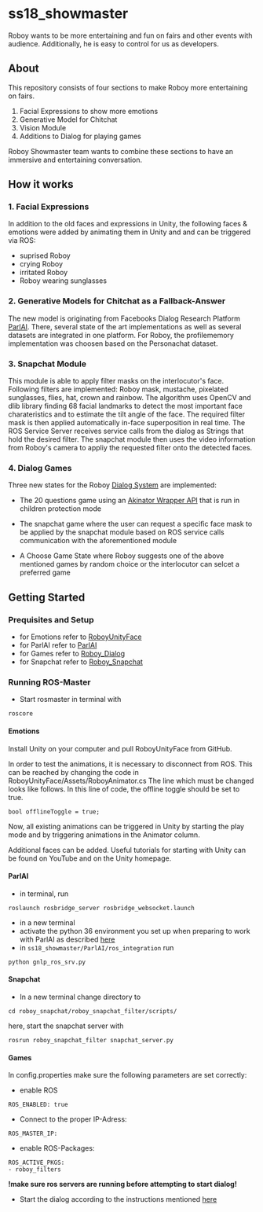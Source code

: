 # ss18_showmaster
Roboy wants to be more entertaining and fun on fairs and other events with audience. Additionally, he is easy to control for us as developers.


## About
This repository consists of four sections to make Roboy more entertaining on fairs.
1. Facial Expressions to show more emotions
2. Generative Model for Chitchat
3. Vision Module
4. Additions to Dialog for playing games

Roboy Showmaster team wants to combine these sections to have an immersive and entertaining conversation.


## How it works


### 1. Facial Expressions
In addition to the old faces and expressions in Unity, the following faces & emotions were added by animating them in Unity and and can be triggered via ROS:
 - suprised Roboy
 - crying Roboy
 - irritated Roboy
 - Roboy wearing sunglasses
 

### 2. Generative Models for Chitchat as a Fallback-Answer
The new model is originating from Facebooks Dialog Research Platform [ParlAI](https://github.com/facebookresearch/ParlAI/). There, several state of the art implementations as well as several datasets are integrated in one platform. For Roboy, the profilememory implementation was choosen based on the Personachat dataset. 

### 3. Snapchat Module
This module is able to apply filter masks on the interlocutor's face. Following filters are implemented: Roboy mask, mustache, pixelated sunglasses, flies, hat, crown and rainbow. The algorithm uses OpenCV and dlib library finding 68 facial landmarks to detect the most important face charateristics and to estimate the tilt angle of the face. The required filter mask is then applied automatically in-face superposition in real time.
The ROS Service Server receives service calls from the dialog as Strings that hold the desired filter. The snapchat module then uses the video information from Roboy's camera to appliy the requested filter onto the detected faces.

### 4. Dialog Games
Three new states for the Roboy [Dialog System](https://github.com/Roboy/roboy_dialog) are implemented: 

- The 20 questions game using an [Akinator Wrapper API](https://github.com/markozajc/Akiwrapper) that is run in children protection mode

- The snapchat game where the user can request a specific face mask to be applied by the snapchat module based on ROS service calls communication with the aforementioned module

- A Choose Game State where Roboy suggests one of the above mentioned games by random choice or the interlocutor can selcet a preferred game


## Getting Started

### Prequisites and Setup
- for Emotions refer to [RoboyUnityFace](https://github.com/Roboy/RoboyUnityFace)
- for ParlAI refer to [ParlAI](https://github.com/Roboy/ParlAI/)
- for Games refer to [Roboy_Dialog](https://github.com/Roboy/roboy_dialog)
- for Snapchat refer to [Roboy_Snapchat](https://github.com/Roboy/roboy_snapchat)

### Running ROS-Master
- Start rosmaster in terminal with 
```
roscore
```

#### Emotions

Install Unity on your computer and pull RoboyUnityFace from GitHub. 

In order to test the animations, it is necessary to disconnect from ROS. This can be reached by changing the code in RoboyUnityFace/Assets/RoboyAnimator.cs The line which must be changed looks like follows. In this line of code, the offline toggle should be set to true.

```
bool offlineToggle = true;
```

Now, all existing animations can be triggered in Unity by starting the play mode and by triggering animations in the Animator column. 

Additional faces can be added. Useful tutorials for starting with Unity can be found on YouTube and on the Unity homepage.


#### ParlAI
- in terminal, run 
```
roslaunch rosbridge_server rosbridge_websocket.launch
```
- in a new terminal
- activate the python 36 environment you set up when preparing to work with ParlAI as described [here](https://github.com/Roboy/ParlAI/)
- in `ss18_showmaster/ParlAI/ros_integration` run 
```
python gnlp_ros_srv.py
```
#### Snapchat
- In a new terminal change directory to
```
cd roboy_snapchat/roboy_snapchat_filter/scripts/
```
here, start the snapchat server with
```
rosrun roboy_snapchat_filter snapchat_server.py
```
#### Games
In config.properties make sure the following parameters are set correctly:
- enable ROS
```
ROS_ENABLED: true
```
- Connect to the proper IP-Adress:
```
ROS_MASTER_IP:
```
- enable ROS-Packages:
```
ROS_ACTIVE_PKGS:
- roboy_filters
```
**!make sure ros servers are running before attempting to start dialog!**
- Start the dialog according to the instructions mentioned [here](http://roboydialog.readthedocs.io/en/master/Usage/0_installation.html)
